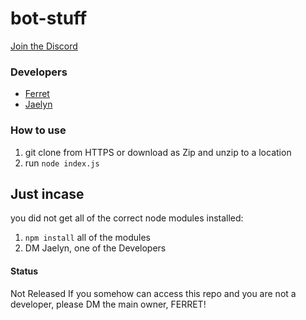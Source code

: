 # bot-stuff

[Join the Discord](https://discord.gg/bKMUMASZDh "Discord Server")

### Developers

* [Ferret](https://discord.com/users/795003099642462218/)
* [Jaelyn](https://discord.com/users/498984530968051713)

### How to use

1) git clone from HTTPS or download as Zip and unzip to a location
2) run ``node index.js``

## Just incase
you did not get all of the correct node modules installed:
1) ``npm install`` all of the modules
2) DM Jaelyn, one of the Developers

#### Status
Not Released
If you somehow can access this repo and you are not a developer, please DM the main owner, FERRET!
